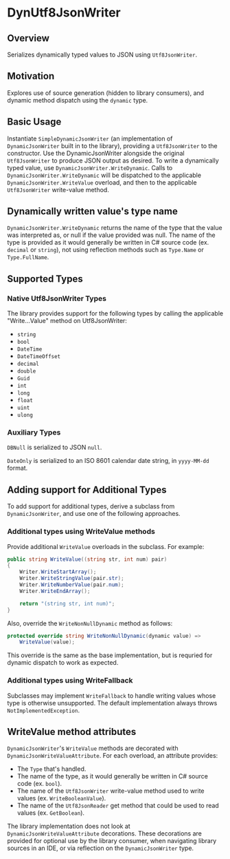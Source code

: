 # DynUtf8JsonWriter

## Overview

Serializes dynamically typed values to JSON using `Utf8JsonWriter`.

## Motivation

Explores use of source generation (hidden to library consumers), and dynamic method dispatch using the `dynamic` type.

## Basic Usage

Instantiate `SimpleDynamicJsonWriter` (an implementation of `DynamicJsonWriter` built in to the library), providing a `Utf8JsonWriter` to the constructor. Use the DynamicJsonWriter alongside the original `Utf8JsonWriter` to produce JSON output as desired. To write a dynamically typed value, use `DynamicJsonWriter.WriteDynamic`. Calls to `DynamicJsonWriter.WriteDynamic` will be dispatched to the applicable `DynamicJsonWriter.WriteValue` overload, and then to the applicable `Utf8JsonWriter` write-value method.

## Dynamically written value's type name

`DynamicJsonWriter.WriteDynamic` returns the name of the type that the value was interpreted as, or null if the value provided was null. The name of the type is provided as it would generally be written in C# source code (ex. `decimal` or `string`), not using reflection methods such as `Type.Name` or `Type.FullName`.

## Supported Types

### Native Utf8JsonWriter Types

The library provides support for the following types by calling the applicable "Write...Value" method on Utf8JsonWriter:

 - `string`
 - `bool`
 - `DateTime`
 - `DateTimeOffset`
 - `decimal`
 - `double`
 - `Guid`
 - `int`
 - `long`
 - `float`
 - `uint`
 - `ulong`

### Auxiliary Types

`DBNull` is serialized to JSON `null`.

`DateOnly` is serialized to an ISO 8601 calendar date string, in `yyyy-MM-dd` format.

## Adding support for Additional Types

To add support for additional types, derive a subclass from `DynamicJsonWriter`, and use one of the following approaches.

### Additional types using WriteValue methods

Provide additional `WriteValue` overloads in the subclass. For example:

```csharp
public string WriteValue((string str, int num) pair)
{
    Writer.WriteStartArray();
    Writer.WriteStringValue(pair.str);
    Writer.WriteNumberValue(pair.num);
    Writer.WriteEndArray();

    return "(string str, int num)";
}
```


 Also, override the `WriteNonNullDynamic` method as follows:

```csharp
protected override string WriteNonNullDynamic(dynamic value) =>
    WriteValue(value);
```

This override is the same as the base implementation, but is requried for dynamic dispatch to work as expected.

### Additional types using WriteFallback

Subclasses may implement `WriteFallback` to handle writing values whose type is otherwise unsupported. The default implementation always throws `NotImplementedException`.

## WriteValue method attributes

`DynamicJsonWriter`'s `WriteValue` methods are decorated with `DynamicJsonWriteValueAttribute`. For each overload, an attribute provides:
 - The `Type` that's handled.
 - The name of the type, as it would generally be written in C# source code (ex. `bool`).
 - The name of the `Utf8JsonWriter` write-value method used to write values (ex. `WriteBooleanValue`).
 - The name of the `Utf8JsonReader` get method that could be used to read values (ex. `GetBoolean`).

The library implementation does not look at `DynamicJsonWriteValueAttribute` decorations. These decorations are provided for optional use by the library consumer, when navigating library sources in an IDE, or via reflection on the `DynamicJsonWriter` type.
